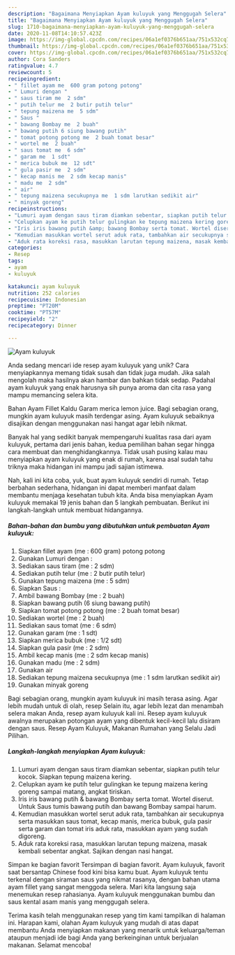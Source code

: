 ```yaml
---
description: "Bagaimana Menyiapkan Ayam kuluyuk yang Menggugah Selera"
title: "Bagaimana Menyiapkan Ayam kuluyuk yang Menggugah Selera"
slug: 1710-bagaimana-menyiapkan-ayam-kuluyuk-yang-menggugah-selera
date: 2020-11-08T14:10:57.423Z
image: https://img-global.cpcdn.com/recipes/06a1ef0376b651aa/751x532cq70/ayam-kuluyuk-foto-resep-utama.jpg
thumbnail: https://img-global.cpcdn.com/recipes/06a1ef0376b651aa/751x532cq70/ayam-kuluyuk-foto-resep-utama.jpg
cover: https://img-global.cpcdn.com/recipes/06a1ef0376b651aa/751x532cq70/ayam-kuluyuk-foto-resep-utama.jpg
author: Cora Sanders
ratingvalue: 4.7
reviewcount: 5
recipeingredient:
- " fillet ayam me  600 gram potong potong"
- " Lumuri dengan "
- " saus tiram me  2 sdm"
- " putih telur me  2 butir putih telur"
- " tepung maizena me  5 sdm"
- " Saus "
- " bawang Bombay me  2 buah"
- " bawang putih 6 siung bawang putih"
- " tomat potong potong me  2 buah tomat besar"
- " wortel me  2 buah"
- " saus tomat me  6 sdm"
- " garam me  1 sdt"
- " merica bubuk me  12 sdt"
- " gula pasir me  2 sdm"
- " kecap manis me  2 sdm kecap manis"
- " madu me  2 sdm"
- " air"
- " tepung maizena secukupnya me  1 sdm larutkan sedikit air"
- " minyak goreng"
recipeinstructions:
- "Lumuri ayam dengan saus tiram diamkan sebentar, siapkan putih telur kocok. Siapkan tepung maizena kering."
- "Celupkan ayam ke putih telur gulingkan ke tepung maizena kering goreng sampai matang, angkat tiriskan."
- "Iris iris bawang putih &amp; bawang Bombay serta tomat. Wortel diserut. Untuk Saus tumis bawang putih dan bawang Bombay sampai harum."
- "Kemudian masukkan wortel serut aduk rata, tambahkan air secukupnya serta masukkan saus tomat, kecap manis, merica bubuk, gula pasir serta garam dan tomat iris aduk rata, masukkan ayam yang sudah digoreng."
- "Aduk rata koreksi rasa, masukkan larutan tepung maizena, masak kembali sebentar angkat. Sajikan dengan nasi hangat."
categories:
- Resep
tags:
- ayam
- kuluyuk

katakunci: ayam kuluyuk 
nutrition: 252 calories
recipecuisine: Indonesian
preptime: "PT20M"
cooktime: "PT57M"
recipeyield: "2"
recipecategory: Dinner

---
```



![Ayam kuluyuk](https://img-global.cpcdn.com/recipes/06a1ef0376b651aa/751x532cq70/ayam-kuluyuk-foto-resep-utama.jpg)

Anda sedang mencari ide resep ayam kuluyuk yang unik? Cara menyiapkannya memang tidak susah dan tidak juga mudah. Jika salah mengolah maka hasilnya akan hambar dan bahkan tidak sedap. Padahal ayam kuluyuk yang enak harusnya sih punya aroma dan cita rasa yang mampu memancing selera kita.

Bahan Ayam Fillet Kaldu Garam merica lemon juice. Bagi sebagian orang, mungkin ayam kuluyuk masih terdengar asing. Ayam kuluyuk sebaiknya disajikan dengan menggunakan nasi hangat agar lebih nikmat.

Banyak hal yang sedikit banyak mempengaruhi kualitas rasa dari ayam kuluyuk, pertama dari jenis bahan, kedua pemilihan bahan segar hingga cara membuat dan menghidangkannya. Tidak usah pusing kalau mau menyiapkan ayam kuluyuk yang enak di rumah, karena asal sudah tahu triknya maka hidangan ini mampu jadi sajian istimewa.


Nah, kali ini kita coba, yuk, buat ayam kuluyuk sendiri di rumah. Tetap berbahan sederhana, hidangan ini dapat memberi manfaat dalam membantu menjaga kesehatan tubuh kita. Anda bisa menyiapkan Ayam kuluyuk memakai 19 jenis bahan dan 5 langkah pembuatan. Berikut ini langkah-langkah untuk membuat hidangannya.

<!--inarticleads1-->

##### Bahan-bahan dan bumbu yang dibutuhkan untuk pembuatan Ayam kuluyuk:

1. Siapkan  fillet ayam (me : 600 gram) potong potong
1. Gunakan  Lumuri dengan :
1. Sediakan  saus tiram (me : 2 sdm)
1. Sediakan  putih telur (me : 2 butir putih telur)
1. Gunakan  tepung maizena (me : 5 sdm)
1. Siapkan  Saus :
1. Ambil  bawang Bombay (me : 2 buah)
1. Siapkan  bawang putih (6 siung bawang putih)
1. Siapkan  tomat potong potong (me : 2 buah tomat besar)
1. Sediakan  wortel (me : 2 buah)
1. Sediakan  saus tomat (me : 6 sdm)
1. Gunakan  garam (me : 1 sdt)
1. Siapkan  merica bubuk (me : 1/2 sdt)
1. Siapkan  gula pasir (me : 2 sdm)
1. Ambil  kecap manis (me : 2 sdm kecap manis)
1. Gunakan  madu (me : 2 sdm)
1. Gunakan  air
1. Sediakan  tepung maizena secukupnya (me : 1 sdm larutkan sedikit air)
1. Gunakan  minyak goreng


Bagi sebagian orang, mungkin ayam kuluyuk ini masih terasa asing. Agar lebih mudah untuk di olah, resep Selain itu, agar lebih lezat dan menambah selera makan Anda, resep ayam kuluyuk kali ini. Resep ayam kuluyuk awalnya merupakan potongan ayam yang dibentuk kecil-kecil lalu disiram dengan saus. Resep Ayam Kuluyuk, Makanan Rumahan yang Selalu Jadi Pilihan. 

<!--inarticleads2-->

##### Langkah-langkah menyiapkan Ayam kuluyuk:

1. Lumuri ayam dengan saus tiram diamkan sebentar, siapkan putih telur kocok. Siapkan tepung maizena kering.
1. Celupkan ayam ke putih telur gulingkan ke tepung maizena kering goreng sampai matang, angkat tiriskan.
1. Iris iris bawang putih &amp; bawang Bombay serta tomat. Wortel diserut. Untuk Saus tumis bawang putih dan bawang Bombay sampai harum.
1. Kemudian masukkan wortel serut aduk rata, tambahkan air secukupnya serta masukkan saus tomat, kecap manis, merica bubuk, gula pasir serta garam dan tomat iris aduk rata, masukkan ayam yang sudah digoreng.
1. Aduk rata koreksi rasa, masukkan larutan tepung maizena, masak kembali sebentar angkat. Sajikan dengan nasi hangat.


Simpan ke bagian favorit Tersimpan di bagian favorit. Ayam kuluyuk, favorit saat bersantap Chinese food kini bisa kamu buat. Ayam kuluyuk tentu terkenal dengan siraman saus yang nikmat rasanya, dengan bahan utama ayam fillet yang sangat menggoda selera. Mari kita langsung saja menemukan resep rahasianya. Ayam kuluyuk menggunakan bumbu dan saus kental asam manis yang menggugah selera. 

Terima kasih telah menggunakan resep yang tim kami tampilkan di halaman ini. Harapan kami, olahan Ayam kuluyuk yang mudah di atas dapat membantu Anda menyiapkan makanan yang menarik untuk keluarga/teman ataupun menjadi ide bagi Anda yang berkeinginan untuk berjualan makanan. Selamat mencoba!

